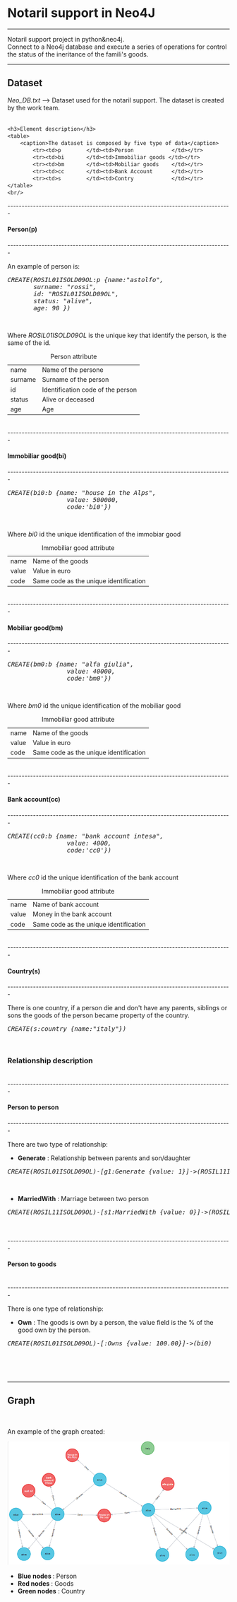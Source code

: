 <!-- ---------------------------------------------------------------------- -->
<h1>Notaril support in Neo4J</h1>
<!-- ---------------------------------------------------------------------- -->
<div>
    <hr>
    <p>
        Notaril support project in python&neo4j.<br/>
        Connect to a Neo4j database and execute a series of operations for control
        the status of the ineritance of the famili's goods.<br/>
    </p>
    <hr>
    <h2>Dataset</h2>
    <i>Neo_DB.txt</i> --> Dataset used for the notaril support. The dataset is 
                          created by the work team.<br/><br/>


    <h3>Element description</h3>
    <table>
        <caption>The dataset is composed by five type of data</caption>
            <tr><td>p        </td><td>Person            </td></tr>
            <tr><td>bi       </td><td>Immobiliar goods </td></tr>
            <tr><td>bm       </td><td>Mobiliar goods    </td></tr>
            <tr><td>cc       </td><td>Bank Account      </td></tr>
            <tr><td>s        </td><td>Contry            </td></tr>
    </table>
    <br/>
    
</div>
-------------------------------------------------------------------------------
<h4>Person(p)</h4>
-------------------------------------------------------------------------------
<br/>

An example of person is:<br/>

<pre><i>CREATE(ROSIL01ISOLD09OL:p {name:"astolfo",
       surname: "rossi",   
       id: "ROSIL01ISOLD09OL",   
       status: "alive",
       age: 90 })</i></pre><br/>

Where <i>ROSIL01ISOLD09OL</i> is the unique key that identify the person, is the same
of the id.<br/>

<table>
<caption>Person attribute</caption>
<tr><td>name     </td><td>Name of the persone               </td></tr>
<tr><td>surname  </td><td>Surname of the person             </td></tr>
<tr><td>id       </td><td>Identification code of the person </td></tr>
<tr><td>status   </td><td>Alive or deceased                 </td></tr>
<tr><td>age      </td><td>Age                               </td></tr>
</table>
   
<br/>  
-------------------------------------------------------------------------------
<h4>Immobiliar good(bi)</h4>
-------------------------------------------------------------------------------
<br/>

<pre><i>CREATE(bi0:b {name: "house in the Alps",
                value: 500000,
				code:'bi0'})</i></pre><br/>

Where <i>bi0</i> id the unique identification of the immobiar good<br/>

<table>
<caption>Immobiliar good attribute</caption>
<tr><td>name     </td><td>Name of the goods                      </td></tr>
<tr><td>value    </td><td>Value in euro                          </td></tr>
<tr><td>code     </td><td>Same code as the unique identification </td></tr>
</table>

<br/>
-------------------------------------------------------------------------------
<h4>Mobiliar good(bm)</h4>
-------------------------------------------------------------------------------
<br/>

<pre><i>CREATE(bm0:b {name: "alfa giulia",
                value: 40000,
				code:'bm0'})</i></pre><br/>


Where <i>bm0</i> id the unique identification of the mobiliar good<br/>

<table>
<caption>Immobiliar good attribute</caption>
<tr><td>name     </td><td>Name of the goods                      </td></tr>
<tr><td>value    </td><td>Value in euro                          </td></tr>
<tr><td>code     </td><td>Same code as the unique identification </td></tr>
</table>

<br/>
-------------------------------------------------------------------------------
<h4>Bank account(cc)</h4>
-------------------------------------------------------------------------------
<br/>


<pre><i>CREATE(cc0:b {name: "bank account intesa",
                value: 4000,
				code:'cc0'})</i></pre><br/>

Where <i>cc0</i> id the unique identification of the bank account<br/>

<table>
<caption>Immobiliar good attribute</caption>
<tr><td>name     </td><td>Name of bank account                   </td></tr>
<tr><td>value    </td><td>Money in the bank account              </td></tr>
<tr><td>code     </td><td>Same code as the unique identification </td></tr>
</table>

<br/>
-------------------------------------------------------------------------------
<h4>Country(s)</h4>
-------------------------------------------------------------------------------
<br/>

There is one country, if a person die and don't have any parents, siblings or
sons the goods of the person became property of the country.<br/>
<pre><i>CREATE(s:country {name:"italy"})</i></pre><br/>

<!-- ---------------------------------------------------------------------- -->
<h3>Relationship description</h3><br/>
-------------------------------------------------------------------------------
<h4>Person to person</h4>
-------------------------------------------------------------------------------
<br/>

There are two type of relationship:<br/>
<ul>
    <li><b>Generate</b> : Relationship between parents and son/daughter</li>
</ul>

<pre><i>CREATE(ROSIL01ISOLD09OL)-[g1:Generate {value: 1}]->(ROSIL11ISOLD09OL)</i></pre><br/>
<ul>
    <li><b>MarriedWith</b> : Marriage between two person</li>
</ul>

<pre><i>CREATE(ROSIL11ISOLD09OL)-[s1:MarriedWith {value: 0}]->(ROSILA1ISOLD09OL)</i></pre><br/>


<br/>
-------------------------------------------------------------------------------
<h4>Person to goods</h4><br/>
-------------------------------------------------------------------------------
<br/>

There is one type of relationship:<br/>
<ul>
    <li><b>Own</b> : The goods is own by a person, the value field is the % of
                      the good own by the person.</li>
</ul>

<pre><i>CREATE(ROSIL01ISOLD09OL)-[:Owns {value: 100.00}]->(bi0)</i></pre><br/>

<br/>
<br/>
<hr>
<h2>Graph</h2><br/>

An example of the graph created: <br/>
<p><img src = "https://github.com/Bartyxx/Neo4JNotarilSupport/blob/main/img/completeGraph.png"/></p>
<ul>
    <li><b>Blue nodes </b> : Person </li>
    <li><b>Red nodes  </b> : Goods  </li>
    <li><b>Green nodes</b> : Country</li>
</ul>

<br/>